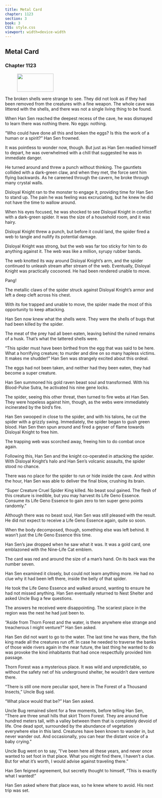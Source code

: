 ```yaml
---
title: Metal Card
chapter: 1123
section: 3
book: 3
CSS: style.css
viewport: width=device-width
---
```


## Metal Card

### Chapter 1123

<figure>
	<img src="../Images/gem.gif" alt="" id="gem" width="120" height="60" />
</figure>

The broken shells were strange to see. They did not look as if they had been removed from the creatures with a fine weapon. The whole cave was littered with the shells, and there was not a single living thing to be found.

When Han Sen reached the deepest recess of the cave, he was dismayed to learn there was nothing there. No eggs: nothing.

“Who could have done all this and broken the eggs? Is this the work of a human or a spirit?” Han Sen frowned.

It was pointless to wonder now, though. But just as Han Sen readied himself to depart, he was overwhelmed with a chill that suggested he was in immediate danger.

He turned around and threw a punch without thinking. The gauntlets collided with a dark-green claw, and when they met, the force sent him flying backwards. As he careened through the cavern, he broke through many crystal walls.

Disloyal Knight ran to the monster to engage it, providing time for Han Sen to stand up. The pain he was feeling was excruciating, but he knew he did not have the time to wallow around.

When his eyes focused, he was shocked to see Disloyal Knight in conflict with a dark-green spider. It was the size of a household room, and it was hairy.

Disloyal Knight threw a punch, but before it could land, the spider fired a web to tangle and nullify its potential damage.

Disloyal Knight was strong, but the web was far too sticky for him to do anything against it. The web was like a million, syrupy rubber bands.

The web knotted its way around Disloyal Knight’s arm, and the spider continued to unleash stream after stream of the web. Eventually, Disloyal Knight was practically cocooned. He had been rendered unable to move.

Pang!

The metallic claws of the spider struck against Disloyal Knight’s armor and left a deep cleft across his chest.

With its foe trapped and unable to move, the spider made the most of this opportunity to keep attacking.

Han Sen now knew what the shells were. They were the shells of bugs that had been killed by the spider.

The meat of the prey had all been eaten, leaving behind the ruined remains of a husk. That’s what the tattered shells were.

“This spider must have been birthed from the egg that was said to be here. What a horrifying creature; to murder and dine on so many hapless victims. It makes me shudder!” Han Sen was strangely excited about this ordeal.

The eggs had not been taken, and neither had they been eaten, they had become a super creature.

Han Sen summoned his gold raven beast soul and transformed. With his Blood-Pulse Sutra, he activated his nine gene locks.

The spider, seeing this other threat, then turned to fire webs at Han Sen. They were hopeless against him, though, as the webs were immediately incinerated by the bird’s fire.

Han Sen swooped in close to the spider, and with his talons, he cut the spider with a grizzly swing. Immediately, the spider began to gush green blood. Han Sen then spun around and fired a geyser of flame towards Disloyal Knight to free him.

The trapping web was scorched away, freeing him to do combat once again.

Following this, Han Sen and the knight co-operated in attacking the spider. With Disloyal Knight’s halo and Han Sen’s volcanic assaults, the spider stood no chance.

There was no place for the spider to run or hide inside the cave. And within the hour, Han Sen was able to deliver the final blow, crushing its brain.

“Super Creature Cruel Spider King killed. No beast soul gained. The flesh of this creature is inedible, but you may harvest its Life Geno Essence. Consume its Life Geno Essence to gain zero to ten super geno points randomly.”

Although there was no beast soul, Han Sen was still pleased with the result. He did not expect to receive a Life Geno Essence again, quite so soon.

When the body decomposed, though, something else was left behind. It wasn’t just the Life Geno Essence this time.

Han Sen’s jaw dropped when he saw what it was. It was a gold card, one emblazoned with the Nine-Life Cat emblem.

The card was red and around the size of a man’s hand. On its back was the number seven.

Han Sen examined it closely, but could not learn anything more. He had no clue why it had been left there, inside the belly of that spider.

He took the Life Geno Essence and walked around, wanting to ensure he had not missed anything. Han Sen eventually returned to Nest Shelter and asked Uncle Bug a few questions.

The answers he received were disappointing. The scariest place in the region was the nest he had just been to.

“Aside from Thorn Forest and the water, is there anywhere else strange and treacherous I might venture?” Han Sen asked.

Han Sen did not want to go to the water. The last time he was there, the fish king made all the creatures run off. In case he needed to traverse the banks of those wide rivers again in the near future, the last thing he wanted to do was provoke the kind inhabitants that had once respectfully provided him passage.

Thorn Forest was a mysterious place. It was wild and unpredictable, so without the safety net of his underground shelter, he wouldn’t dare venture there.

“There is still one more peculiar spot, here in The Forest of a Thousand Insects,” Uncle Bug said.

“What place would that be?” Han Sen asked.

Uncle Bug remained silent for a few moments, before telling Han Sen, “There are three small hills that skirt Thorn Forest. They are around five hundred meters tall, with a valley between them that is completely devoid of life. One dead spot, surrounded by the abundance of vegetation everywhere else in this land. Creatures have been known to wander in, but never wander out. And occasionally, you can hear the distant voice of a baby crying.”

Uncle Bug went on to say, “I’ve been here all these years, and never once wanted to set foot in that place. What you might find there, I haven’t a clue. But for what it’s worth, I would advise against traveling there.”

Han Sen feigned agreement, but secretly thought to himself, “This is exactly what I wanted!”

Han Sen asked where that place was, so he knew where to avoid. His next trip was set.